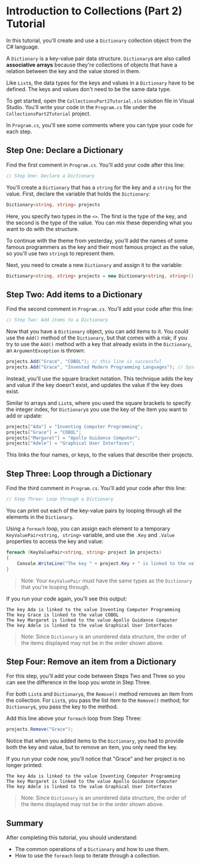 # Introduction to Collections (Part 2) Tutorial

In this tutorial, you'll create and use a `Dictionary` collection object from the C# language.

A `Dictionary` is a key-value pair data structure. `Dictionary`s are also called **associative arrays** because they're collections of objects that have a relation between the key and the value stored in them.

Like `List`s, the data types for the keys and values in a `Dictionary` have to be defined. The keys and values don't need to be the same data type.

To get started, open the `CollectionsPart2Tutorial.sln` solution file in Visual Studio. You'll write your code in the `Program.cs` file under the `CollectionsPart2Tutorial` project.

In `Program.cs`, you'll see some comments where you can type your code for each step.

## Step One: Declare a Dictionary

Find the first comment in `Program.cs`. You'll add your code after this line:

```csharp
// Step One: Declare a Dictionary
```

You'll create a `Dictionary` that has a `string` for the key and a `string` for the value. First, declare the variable that holds the `Dictionary`:

```csharp
Dictionary<string, string> projects
```

Here, you specify two types in the `<>`. The first is the type of the key, and the second is the type of the value. You can mix these depending what you want to do with the structure.

To continue with the theme from yesterday, you'll add the names of some famous programmers as the key and their most famous project as the value, so you'll use two `string`s to represent them.

Next, you need to create a new `Dictionary` and assign it to the variable:

```csharp
Dictionary<string, string> projects = new Dictionary<string, string>();
```

## Step Two: Add items to a Dictionary

Find the second comment in `Program.cs`. You'll add your code after this line:

```csharp
// Step Two: Add items to a Dictionary
```

Now that you have a `Dictionary` object, you can add items to it. You could use the `Add()` method of the `Dictionary`, but that comes with a risk; if you try to use the `Add()` method with a key that already exists in the `Dictionary`, an `ArgumentException` is thrown:

```csharp
projects.Add("Grace", "COBOL"); // this line is successful
projects.Add("Grace", "Invented Modern Programming Languages"); // System.ArgumentException: 'An item with the same key has already been added. Key: Grace'
```

Instead, you'll use the square bracket notation. This technique adds the key and value if the key doesn't exist, and updates the value if the key does exist.

Similar to arrays and `List`s, where you used the square brackets to specify the integer index, for `Dictionary`s you use the key of the item you want to add or update:

```csharp
projects["Ada"] = "Inventing Computer Programming";
projects["Grace"] = "COBOL";
projects["Margaret"] = "Apollo Guidance Computer";
projects["Adele"] = "Graphical User Interfaces";
```

This links the four names, or keys, to the values that describe their projects.

## Step Three: Loop through a Dictionary

Find the third comment in `Program.cs`. You'll add your code after this line:

```csharp
// Step Three: Loop through a Dictionary
```

You can print out each of the key-value pairs by looping through all the elements in the `Dictionary`.

Using a `foreach` loop, you can assign each element to a temporary `KeyValuePair<string, string>` variable, and use the `.Key` and `.Value` properties to access the key and value:

```csharp
foreach (KeyValuePair<string, string> project in projects)
{
    Console.WriteLine("The key " + project.Key + " is linked to the value " + project.Value);
}
```

> Note: Your `KeyValuePair` must have the same types as the `Dictionary` that you're looping through.

If you run your code again, you'll see this output:

```
The key Ada is linked to the value Inventing Computer Programming
The key Grace is linked to the value COBOL
The key Margaret is linked to the value Apollo Guidance Computer
The key Adele is linked to the value Graphical User Interfaces
```

> Note: Since `Dictionary` is an unordered data structure, the order of the items displayed may not be in the order shown above.

## Step Four: Remove an item from a Dictionary

For this step, you'll add your code between Steps Two and Three so you can see the difference in the loop you wrote in Step Three.

For both `List`s and `Dictionary`s, the `Remove()` method removes an item from the collection. For `List`s, you pass the list item to the `Remove()` method; for `Dictionary`s, you pass the key to the method.

Add this line above your `foreach` loop from Step Three:

```csharp
projects.Remove("Grace");
```

Notice that when you added items to the `Dictionary`, you had to provide both the key and value, but to remove an item, you only need the key.

If you run your code now, you'll notice that "Grace" and her project is no longer printed:

```
The key Ada is linked to the value Inventing Computer Programming
The key Margaret is linked to the value Apollo Guidance Computer
The key Adele is linked to the value Graphical User Interfaces
```

> Note: Since `Dictionary` is an unordered data structure, the order of the items displayed may not be in the order shown above.

## Summary

After completing this tutorial, you should understand:

- The common operations of a `Dictionary` and how to use them.
- How to use the `foreach` loop to iterate through a collection.
